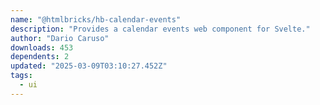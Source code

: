 ```yaml
---
name: "@htmlbricks/hb-calendar-events"
description: "Provides a calendar events web component for Svelte."
author: "Dario Caruso"
downloads: 453
dependents: 2
updated: "2025-03-09T03:10:27.452Z"
tags: 
  - ui
---
```

